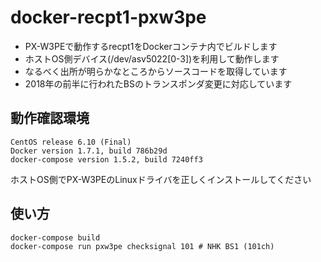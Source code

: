 # docker-recpt1-pxw3pe

- PX-W3PEで動作するrecpt1をDockerコンテナ内でビルドします
- ホストOS側デバイス(/dev/asv5022[0-3])を利用して動作します
- なるべく出所が明らかなところからソースコードを取得しています
- 2018年の前半に行われたBSのトランスポンダ変更に対応しています

## 動作確認環境

```
CentOS release 6.10 (Final)
Docker version 1.7.1, build 786b29d
docker-compose version 1.5.2, build 7240ff3
```

ホストOS側でPX-W3PEのLinuxドライバを正しくインストールしてください

## 使い方

```
docker-compose build
docker-compose run pxw3pe checksignal 101 # NHK BS1 (101ch)
```
